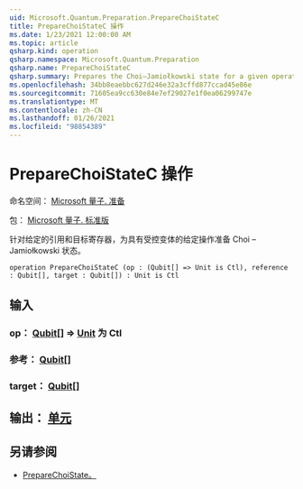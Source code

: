 ```yaml
---
uid: Microsoft.Quantum.Preparation.PrepareChoiStateC
title: PrepareChoiStateC 操作
ms.date: 1/23/2021 12:00:00 AM
ms.topic: article
qsharp.kind: operation
qsharp.namespace: Microsoft.Quantum.Preparation
qsharp.name: PrepareChoiStateC
qsharp.summary: Prepares the Choi–Jamiołkowski state for a given operation with a controlled variant onto given reference and target registers.
ms.openlocfilehash: 34bb8eaebbc627d246e32a3cffd877ccad45e86e
ms.sourcegitcommit: 71605ea9cc630e84e7ef29027e1f0ea06299747e
ms.translationtype: MT
ms.contentlocale: zh-CN
ms.lasthandoff: 01/26/2021
ms.locfileid: "98854389"
---
```

# <a name="preparechoistatec-operation"></a>PrepareChoiStateC 操作

命名空间： [Microsoft 量子. 准备](xref:Microsoft.Quantum.Preparation)

包： [Microsoft 量子. 标准版](https://nuget.org/packages/Microsoft.Quantum.Standard)


针对给定的引用和目标寄存器，为具有受控变体的给定操作准备 Choi – Jamiołkowski 状态。

```qsharp
operation PrepareChoiStateC (op : (Qubit[] => Unit is Ctl), reference : Qubit[], target : Qubit[]) : Unit is Ctl
```


## <a name="input"></a>输入

### <a name="op--qubit--unit--is-ctl"></a>op： [Qubit](xref:microsoft.quantum.lang-ref.qubit)[] => [Unit](xref:microsoft.quantum.lang-ref.unit)  为 Ctl




### <a name="reference--qubit"></a>参考： [Qubit](xref:microsoft.quantum.lang-ref.qubit)[]




### <a name="target--qubit"></a>target： [Qubit](xref:microsoft.quantum.lang-ref.qubit)[]





## <a name="output--unit"></a>输出： [单元](xref:microsoft.quantum.lang-ref.unit)



## <a name="see-also"></a>另请参阅

- [PrepareChoiState。](xref:Microsoft.Quantum.Preparation.PrepareChoiState)